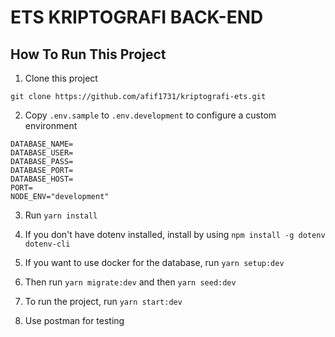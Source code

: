 # ETS KRIPTOGRAFI BACK-END

## How To Run This Project

1. Clone this project

```
git clone https://github.com/afif1731/kriptografi-ets.git
```

2. Copy `.env.sample` to `.env.development` to configure a custom environment

```
DATABASE_NAME=
DATABASE_USER=
DATABASE_PASS=
DATABASE_PORT=
DATABASE_HOST=
PORT=
NODE_ENV="development"
```

3. Run `yarn install`

4. If you don't have dotenv installed, install by using `npm install -g dotenv dotenv-cli`

5. If you want to use docker for the database, run `yarn setup:dev`

6. Then run `yarn migrate:dev` and then `yarn seed:dev`

7. To run the project, run `yarn start:dev`

8. Use postman for testing
